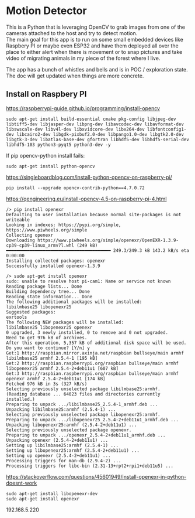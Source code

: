 # Motion Detector

This is a Python that is leveraging OpenCV to grab images from one of the cameras attached to the host and try to detect motion.<br>
The main goal for this app is to run on some small embedded devices like Raspbery PI or maybe even ESP32 and have them deployed all over the place to either alert when there is movement or to snap pictures and take video of migrating animals in my piece of the forest where I live.<br>

The app has a bunch of whistles and bells and is in POC / exploration state.  The doc will get updated when things are more concrete.<br>


## Install on Raspbery PI
https://raspberrypi-guide.github.io/programming/install-opencv

```
sudo apt-get install build-essential cmake pkg-config libjpeg-dev libtiff5-dev libjasper-dev libpng-dev libavcodec-dev libavformat-dev libswscale-dev libv4l-dev libxvidcore-dev libx264-dev libfontconfig1-dev libcairo2-dev libgdk-pixbuf2.0-dev libpango1.0-dev libgtk2.0-dev libgtk-3-dev libatlas-base-dev gfortran libhdf5-dev libhdf5-serial-dev libhdf5-103 python3-pyqt5 python3-dev -y
```

If pip opencv-python install fails:
```
sudo apt-get install python-opencv
```

https://singleboardblog.com/install-python-opencv-on-raspberry-pi/
```
pip install --upgrade opencv-contrib-python==4.7.0.72
```

https://qengineering.eu/install-opencv-4.5-on-raspberry-pi-4.html

```
/> pip install openexr
Defaulting to user installation because normal site-packages is not writeable
Looking in indexes: https://pypi.org/simple, https://www.piwheels.org/simple
Collecting openexr
Downloading https://www.piwheels.org/simple/openexr/OpenEXR-1.3.9-cp39-cp39-linux_armv7l.whl (249 kB)
━━━━━━━━━━━━━━━━━━━━━━━━━━━━━━━━━━━━━━━━ 249.3/249.3 kB 143.2 kB/s eta 0:00:00
Installing collected packages: openexr
Successfully installed openexr-1.3.9
```

```
/> sudo apt-get install openexr
sudo: unable to resolve host pi-cam1: Name or service not known
Reading package lists... Done
Building dependency tree... Done
Reading state information... Done
The following additional packages will be installed:
libilmbase25 libopenexr25
Suggested packages:
exrtools
The following NEW packages will be installed:
libilmbase25 libopenexr25 openexr
0 upgraded, 3 newly installed, 0 to remove and 0 not upgraded.
Need to get 976 kB of archives.
After this operation, 5,357 kB of additional disk space will be used.
Do you want to continue? [Y/n] y
Get:1 http://raspbian.mirror.axinja.net/raspbian bullseye/main armhf libilmbase25 armhf 2.5.4-1 [195 kB]
Get:2 http://raspbian.raspberrypi.org/raspbian bullseye/main armhf libopenexr25 armhf 2.5.4-2+deb11u1 [607 kB]
Get:3 http://raspbian.raspberrypi.org/raspbian bullseye/main armhf openexr armhf 2.5.4-2+deb11u1 [174 kB]
Fetched 976 kB in 3s (327 kB/s)
Selecting previously unselected package libilmbase25:armhf.
(Reading database ... 64023 files and directories currently installed.)
Preparing to unpack .../libilmbase25_2.5.4-1_armhf.deb ...
Unpacking libilmbase25:armhf (2.5.4-1) ...
Selecting previously unselected package libopenexr25:armhf.
Preparing to unpack .../libopenexr25_2.5.4-2+deb11u1_armhf.deb ...
Unpacking libopenexr25:armhf (2.5.4-2+deb11u1) ...
Selecting previously unselected package openexr.
Preparing to unpack .../openexr_2.5.4-2+deb11u1_armhf.deb ...
Unpacking openexr (2.5.4-2+deb11u1) ...
Setting up libilmbase25:armhf (2.5.4-1) ...
Setting up libopenexr25:armhf (2.5.4-2+deb11u1) ...
Setting up openexr (2.5.4-2+deb11u1) ...
Processing triggers for man-db (2.9.4-2) ...
Processing triggers for libc-bin (2.31-13+rpt2+rpi1+deb11u5) ...
```

https://stackoverflow.com/questions/45601949/install-openexr-in-python-doesnt-work
```
sudo apt-get install libopenexr-dev
sudo apt-get install openexr
```

192.168.5.220

